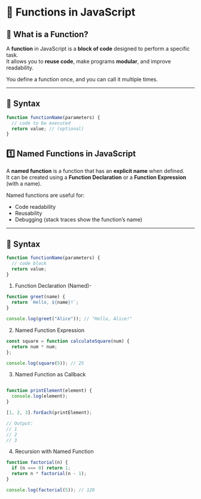 # 📘 Functions in JavaScript

## 🔹 What is a Function?
A **function** in JavaScript is a **block of code** designed to perform a specific task.  
It allows you to **reuse code**, make programs **modular**, and improve readability.  

You define a function once, and you can call it multiple times.

---

## 🔹 Syntax
```js
function functionName(parameters) {
  // code to be executed
  return value; // (optional)
}
```
## 1️⃣ Named Functions in JavaScript
A **named function** is a function that has an **explicit name** when defined.  
It can be created using a **Function Declaration** or a **Function Expression** (with a name).  

Named functions are useful for:
- Code readability  
- Reusability  
- Debugging (stack traces show the function’s name)  

---

## 🔹 Syntax
```js
function functionName(parameters) {
  // code block
  return value;
}
```
1. Function Declaration (Named)-
```js
function greet(name) {
  return `Hello, ${name}!`;
}

console.log(greet("Alice")); // "Hello, Alice!"
```
2. Named Function Expression
```js
const square = function calculateSquare(num) {
  return num * num;
};

console.log(square(5)); // 25
```
3. Named Function as Callback
```js

function printElement(element) {
  console.log(element);
}

[1, 2, 3].forEach(printElement);

// Output:
// 1
// 2
// 3

```
4. Recursion with Named Function
```js
function factorial(n) {
  if (n === 0) return 1;
  return n * factorial(n - 1);
}

console.log(factorial(5)); // 120
```

